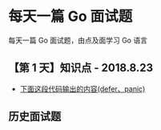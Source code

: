 # 每天一篇 Go 面试题
每天一篇 Go 面试题，由点及面学习 Go 语言

## 【第 1 天】知识点 - 2018.8.23
- [下面这段代码输出的内容(defer、panic)](https://github.com/Seekload/go-interview/issues/2)


## 历史面试题
